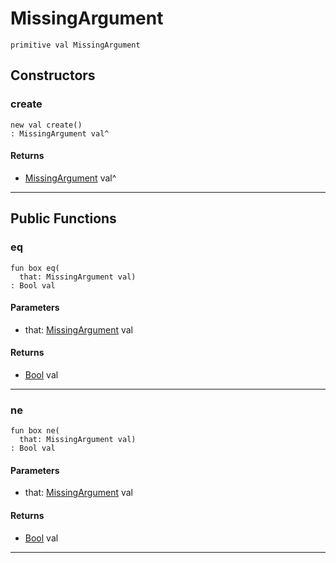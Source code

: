 # MissingArgument

```pony
primitive val MissingArgument
```

## Constructors

### create

```pony
new val create()
: MissingArgument val^
```

#### Returns

* [MissingArgument](options-MissingArgument) val^

---

## Public Functions

### eq

```pony
fun box eq(
  that: MissingArgument val)
: Bool val
```
#### Parameters

*   that: [MissingArgument](options-MissingArgument) val

#### Returns

* [Bool](builtin-Bool) val

---

### ne

```pony
fun box ne(
  that: MissingArgument val)
: Bool val
```
#### Parameters

*   that: [MissingArgument](options-MissingArgument) val

#### Returns

* [Bool](builtin-Bool) val

---

